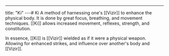 ---
title: "Ki"
---# Ki
A method of harnessing one's [[Vizir]] to enhance the physical body. It is done by great focus, breathing, and movement techniques. [[Ki]] allows increased movement, reflexes, strength, and constitution.

In essence, [[Ki]] is [[Vizir]] wielded as if it were a physical weapon. Allowing for enhanced strikes, and influence over another's body and [[Vizir]].